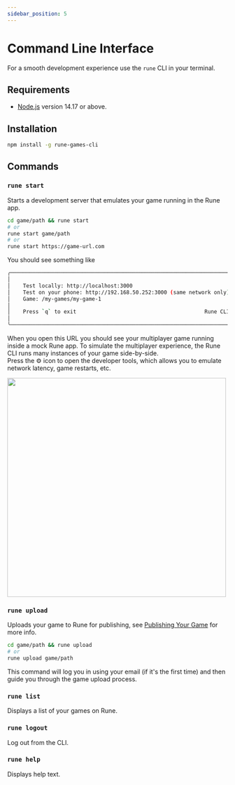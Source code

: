 ```yaml
---
sidebar_position: 5
---
```


# Command Line Interface

For a smooth development experience use the `rune` CLI in your terminal.

## Requirements

- [Node.js](https://nodejs.org/en/download/) version 14.17 or above.

## Installation

```bash
npm install -g rune-games-cli
```

## Commands

### `rune start`

Starts a development server that emulates your game running in the Rune app.

```bash
cd game/path && rune start
# or
rune start game/path
# or
rune start https://game-url.com
```

You should see something like

```bash
╭──────────────────────────────────────────────────────────────────────────╮
│                                                                          │
│    Test locally: http://localhost:3000                                   │
│    Test on your phone: http://192.168.50.252:3000 (same network only)    │
│    Game: /my-games/my-game-1                                             │
│                                                                          │
│    Press `q` to exit                                         Rune CLI    │
│                                                                          │
╰──────────────────────────────────────────────────────────────────────────╯
```

When you open this URL you should see your multiplayer game running inside a mock Rune app.
To simulate the multiplayer experience, the Rune CLI runs many instances of your game side-by-side.  
Press the ⚙️ icon to open the developer tools, which allows you to emulate network latency, game restarts, etc.

<img width="500" src="https://user-images.githubusercontent.com/378279/207116826-1a0cb459-444b-4e84-a3b0-21631797cbc3.png"/>

### `rune upload`

Uploads your game to Rune for publishing, see [Publishing Your Game](publishing-your-game.md) for more info.

```bash
cd game/path && rune upload
# or
rune upload game/path
```

This command will log you in using your email (if it's the first time) and then guide you through the game upload process.

### `rune list`

Displays a list of your games on Rune.

### `rune logout`

Log out from the CLI.

### `rune help`

Displays help text.
